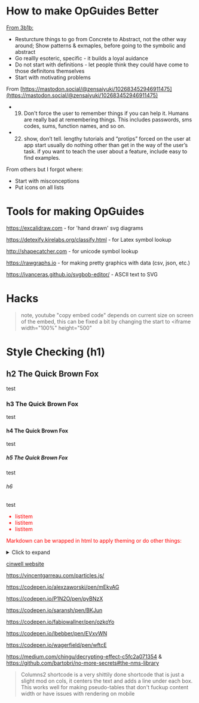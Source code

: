 # How to make OpGuides Better

[From 3b1b:](https://www.youtube.com/watch?v=ojjzXyQCzso)

* Resturcture things to go from Concrete to Abstract, not the other way around; Show patterns & exmaples, before going to the symbolic and abstract
* Go reallly esoteric, specific - it builds a loyal auidance
* Do not start with definitions - let people think they could have come to those definitons themselves
* Start with motivating problems

From [https://mastodon.social/@zensaiyuki/102683452946911475](https://mastodon.social/@zensaiyuki/102683452946911475)

* 19. Don't force the user to remember things if you can help it. Humans are really bad at remembering things. This includes passwords, sms codes, sums, function names, and so on.
* 22. show, don’t tell. lengthy tutorials and “protips” forced on the user at app start usually do nothing other than get in the way of the user’s task. if you want to teach the user about a feature, include easy to find examples.

From others but I forgot where:

* Start with misconceptions
* Put icons on all lists

# Tools for making OpGuides

https://excalidraw.com - for 'hand drawn' svg diagrams

https://detexify.kirelabs.org/classify.html - for Latex symbol lookup

http://shapecatcher.com - for unicode symbol lookup

https://rawgraphs.io - for making pretty graphics with data (csv, json, etc.)

https://ivanceras.github.io/svgbob-editor/ - ASCII text to SVG

# Hacks

> note, youtube "copy embed code" depends on current size on screen of the embed, this can be fixed a bit by changing the start to <iframe width="100%" height="500"

# Style Checking (h1)

## h2 The Quick Brown Fox

test

### h3 The Quick Brown Fox

test

#### h4 The Quick Brown Fox

test

##### h5 The Quick Brown Fox

test

###### h6

test

<div style='color: red'>

- listitem
- listitem
- listitem

Markdown can be wrapped in html to apply theming or do other things:

</div>


<details>
<summary>Click to expand</summary>

- Abc
- Abc

</details>



[cinwell website](https://en.wikipedia.org/wiki/Webring ':include :type=iframe width=100% height=400px')



<link href='https://fonts.googleapis.com/css?family=Cabin+Condensed:700' rel='stylesheet' type='text/css'>



https://vincentgarreau.com/particles.js/

https://codepen.io/alexzaworski/pen/mEkvAG

https://codepen.io/P1N2O/pen/pyBNzX

https://codepen.io/saransh/pen/BKJun

https://codepen.io/fabiowallner/pen/ozkoYo

https://codepen.io/lbebber/pen/EVxvWN

https://codepen.io/wagerfield/pen/wftcE

https://medium.com/chingu/decrypting-effect-c5fc2a071354 & https://github.com/bartobri/no-more-secrets#the-nms-library

> Columns2 shortcode is a very shittily done shortcode that is just a slight mod on cols, it centers the text and adds a line under each box. This works well for making pseudo-tables that don't fuckup content width or have issues with rendering on mobile

